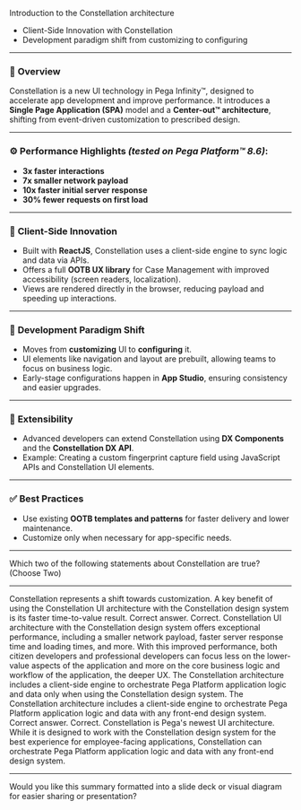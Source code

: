 Introduction to the Constellation architecture
- Client-Side Innovation with Constellation
- Development paradigm shift from customizing to configuring

---

### 🚀 **Overview**
Constellation is a new UI technology in Pega Infinity™, designed to accelerate app development and improve performance. It introduces a **Single Page Application (SPA)** model and a **Center-out™ architecture**, shifting from event-driven customization to prescribed design.

---

### ⚙️ **Performance Highlights** *(tested on Pega Platform™ 8.6)*:
- **3x faster interactions**
- **7x smaller network payload**
- **10x faster initial server response**
- **30% fewer requests on first load**

---

### 🧠 **Client-Side Innovation**
- Built with **ReactJS**, Constellation uses a client-side engine to sync logic and data via APIs.
- Offers a full **OOTB UX library** for Case Management with improved accessibility (screen readers, localization).
- Views are rendered directly in the browser, reducing payload and speeding up interactions.

---

### 🔧 **Development Paradigm Shift**
- Moves from **customizing** UI to **configuring** it.
- UI elements like navigation and layout are prebuilt, allowing teams to focus on business logic.
- Early-stage configurations happen in **App Studio**, ensuring consistency and easier upgrades.

---

### 🧩 **Extensibility**
- Advanced developers can extend Constellation using **DX Components** and the **Constellation DX API**.
- Example: Creating a custom fingerprint capture field using JavaScript APIs and Constellation UI elements.

---

### ✅ **Best Practices**
- Use existing **OOTB templates and patterns** for faster delivery and lower maintenance.
- Customize only when necessary for app-specific needs.

---

Which two of the following statements about Constellation are true? (Choose Two)

***
Constellation represents a shift towards customization.
A key benefit of using the Constellation UI architecture with the Constellation design system is its faster time-to-value result. 
Correct answer.
Correct. Constellation UI architecture with the Constellation design system offers exceptional performance, including a smaller network payload, faster server response time and loading times, and more. With this improved performance, both citizen developers and professional developers can focus less on the lower-value aspects of the application and more on the core business logic and workflow of the application, the deeper UX. 
The Constellation architecture includes a client-side engine to orchestrate Pega Platform application logic and data only when using the Constellation design system.
The Constellation architecture includes a client-side engine to orchestrate Pega Platform application logic and data with any front-end design system.
Correct answer.
Correct. Constellation is Pega's newest UI architecture. While it is designed to work with the Constellation design system for the best experience for employee-facing applications, Constellation can orchestrate Pega Platform application logic and data with any front-end design system.
***

Would you like this summary formatted into a slide deck or visual diagram for easier sharing or presentation?
